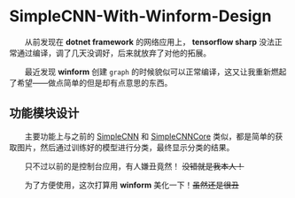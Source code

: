 # SimpleCNN-With-Winform-Design

&emsp;&emsp;从前发现在 **dotnet framework** 的网络应用上， **tensorflow sharp** 没法正常通过编译，调了几天没调好，后来就放弃了对他的拓展。

&emsp;&emsp;最近发现 **winform** 创建 `graph` 的时候貌似可以正常编译，这又让我重新燃起了希望——做点简单的但是却有点意思的东西。


## 功能模块设计

&emsp;&emsp;主要功能上与之前的 [SimpleCNN](https://github.com/collapsenav/simplecnn) 和 [SimpleCNNCore](https://github.com/collapsenav/simplecnncore) 类似，都是简单的获取图片，然后通过训练好的模型进行分类，最终显示分类的结果。

&emsp;&emsp;只不过以前的是控制台应用，有人嫌丑竟然！ ~~没错就是我本人！~~

&emsp;&emsp;为了方便使用，这次打算用 **winform** 美化一下！~~虽然还是很丑~~

